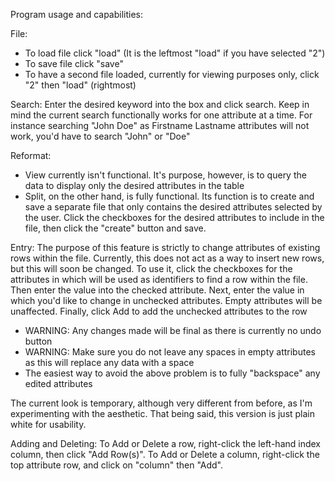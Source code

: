 Program usage and capabilities:

File:
- To load file click "load" (It is the leftmost "load" if you have selected "2")
- To save file click "save"
- To have a second file loaded, currently for viewing purposes only, click "2" then "load" (rightmost)

Search:
Enter the desired keyword into the box and click search.
Keep in mind the current search functionally works for one attribute at a time.
For instance searching "John Doe" as Firstname Lastname attributes will not work, you'd have to search "John" or "Doe"

Reformat:
- View currently isn't functional.
It's purpose, however, is to query the data to display only the desired attributes in the table
- Split, on the other hand, is fully functional.
Its function is to create and save a separate file that only contains the desired attributes selected by the user.
Click the checkboxes for the desired attributes to include in the file, then click the "create" button and save.

Entry:
The purpose of this feature is strictly to change attributes of existing rows within the file.
Currently, this does not act as a way to insert new rows, but this will soon be changed.
To use it, click the checkboxes for the attributes in which will be used as identifiers to find a row within the file.
Then enter the value into the checked attribute.
Next, enter the value in which you'd like to change in unchecked attributes.
Empty attributes will be unaffected.
Finally, click Add to add the unchecked attributes to the row
- WARNING: Any changes made will be final as there is currently no undo button
- WARNING: Make sure you do not leave any spaces in empty attributes as this will replace any data with a space
- The easiest way to avoid the above problem is to fully "backspace" any edited attributes

The current look is temporary, although very different from before, as I'm experimenting with the aesthetic.
That being said, this version is just plain white for usability.

Adding and Deleting:
To Add or Delete a row, right-click the left-hand index column, then click "Add Row(s)".
To Add or Delete a column, right-click the top attribute row, and click on "column" then "Add".